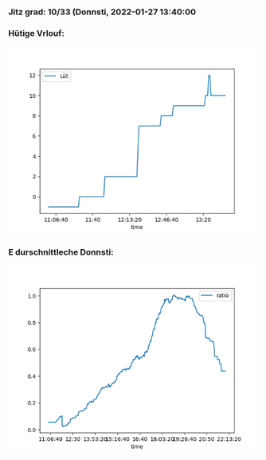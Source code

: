 ### Jitz grad: 10/33 (Donnsti, 2022-01-27 13:40:00

### Hütige Vrlouf:
![Graph](Today.png)

### E durschnittleche Donnsti:
![Graph](Donnsti.png)